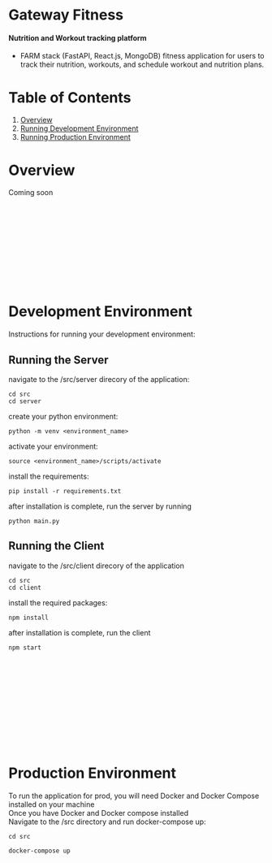 # Gateway Fitness

#### Nutrition and Workout tracking platform
 - FARM stack (FastAPI, React.js, MongoDB) fitness application for users to track their nutrition, workouts, and schedule workout and nutrition plans.


# Table of Contents
1. [Overview](https://github.com/RobertJephthaHogan/gateway_fitness/blob/main/README.md#overview)
2. [Running Development Environment](https://github.com/RobertJephthaHogan/gateway_fitness/blob/main/README.md#development-environment)
3. [Running Production Environment](https://github.com/RobertJephthaHogan/gateway_fitness/blob/main/README.md#production-environment)



# Overview
Coming soon
<br/>
<br/>
<br/>
<br/>
<br/>
<br/>
<br/>
<br/>
<br/>
<br/>
<br/>

# Development Environment
Instructions for running your development environment:

## Running the Server
navigate to the /src/server direcory of the application:
```
cd src
cd server
```
create your python environment:
```
python -m venv <environment_name>
```
activate your environment:
```
source <environment_name>/scripts/activate
```

install the requirements:
```
pip install -r requirements.txt
```

after installation is complete, run the server by running
```
python main.py
```

## Running the Client
navigate to the /src/client direcory of the application
```
cd src
cd client
```

install the required packages:
```
npm install
```

after installation is complete, run the client 
```
npm start
```

<br/>
<br/>
<br/>
<br/>
<br/>
<br/>
<br/>
<br/>
<br/>
<br/>

# Production Environment
To run the application for prod, you will need Docker and Docker Compose installed on your machine <br/>
Once you have Docker and Docker compose installed <br/>
Navigate to the /src directory and run docker-compose up:
```
cd src
```
```
docker-compose up
```

<br/>
<br/>
<br/>
<br/>
<br/>
<br/>
<br/>
<br/>
<br/>
<br/>
